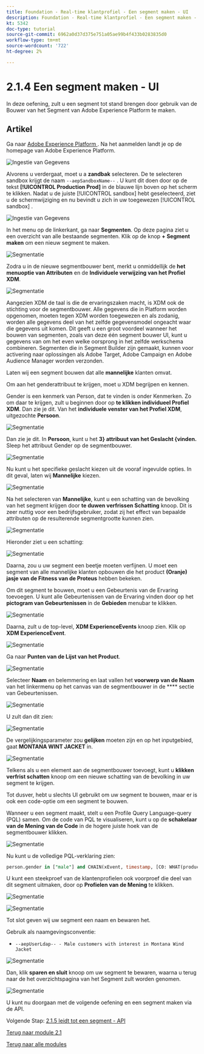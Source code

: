 ```yaml
---
title: Foundation - Real-time klantprofiel - Een segment maken - UI
description: Foundation - Real-time klantprofiel - Een segment maken - UI
kt: 5342
doc-type: tutorial
source-git-commit: 6962a0d37d375e751a05ae99b4f433b0283835d0
workflow-type: tm+mt
source-wordcount: '722'
ht-degree: 2%

---
```


# 2.1.4 Een segment maken - UI

In deze oefening, zult u een segment tot stand brengen door gebruik van de Bouwer van het Segment van Adobe Experience Platform te maken.

## Artikel

Ga naar [ Adobe Experience Platform ](https://experience.adobe.com/platform). Na het aanmelden landt je op de homepage van Adobe Experience Platform.

![ Ingestie van Gegevens ](./../../../modules/datacollection/module1.2/images/home.png)

Alvorens u verdergaat, moet u a **zandbak** selecteren. De te selecteren sandbox krijgt de naam ``--aepSandboxName--`` . U kunt dit doen door op de tekst **[!UICONTROL Production Prod]** in de blauwe lijn boven op het scherm te klikken. Nadat u de juiste [!UICONTROL sandbox] hebt geselecteerd, ziet u de schermwijziging en nu bevindt u zich in uw toegewezen [!UICONTROL sandbox] .

![ Ingestie van Gegevens ](./../../../modules/datacollection/module1.2/images/sb1.png)

In het menu op de linkerkant, ga naar **Segmenten**. Op deze pagina ziet u een overzicht van alle bestaande segmenten. Klik op de knop **+ Segment maken** om een nieuw segment te maken.

![Segmentatie](./images/menuseg.png)

Zodra u in de nieuwe segmentbouwer bent, merkt u onmiddellijk de **het menuoptie van Attributen** en de **Individuele verwijzing van het Profiel XDM**.

![Segmentatie](./images/segmentationui.png)

Aangezien XDM de taal is die de ervaringszaken macht, is XDM ook de stichting voor de segmentbouwer. Alle gegevens die in Platform worden opgenomen, moeten tegen XDM worden toegewezen en als zodanig, worden alle gegevens deel van het zelfde gegevensmodel ongeacht waar die gegevens uit komen. Dit geeft u een groot voordeel wanneer het bouwen van segmenten, zoals van deze één segment bouwer UI, kunt u gegevens van om het even welke oorsprong in het zelfde werkschema combineren. Segmenten die in Segment Builder zijn gemaakt, kunnen voor activering naar oplossingen als Adobe Target, Adobe Campaign en Adobe Audience Manager worden verzonden.

Laten wij een segment bouwen dat alle **mannelijke** klanten omvat.

Om aan het genderattribuut te krijgen, moet u XDM begrijpen en kennen.

Gender is een kenmerk van Person, dat te vinden is onder Kenmerken. Zo om daar te krijgen, zult u beginnen door op **te klikken individueel Profiel XDM**. Dan zie je dit. Van het **individuele venster van het Profiel XDM**, uitgezochte **Persoon**.

![Segmentatie](./images/person.png)

Dan zie je dit. In **Persoon**, kunt u het **3} attribuut van het Geslacht {vinden.** Sleep het attribuut Gender op de segmentbouwer.

![Segmentatie](./images/gender.png)

Nu kunt u het specifieke geslacht kiezen uit de vooraf ingevulde opties. In dit geval, laten wij **Mannelijke** kiezen.

![Segmentatie](./images/genderselection.png)

Na het selecteren van **Mannelijke**, kunt u een schatting van de bevolking van het segment krijgen door **te duwen verfrissen Schatting** knoop. Dit is zeer nuttig voor een bedrijfsgebruiker, zodat zij het effect van bepaalde attributen op de resulterende segmentgrootte kunnen zien.

![Segmentatie](./images/segmentpreview.png)

Hieronder ziet u een schatting:

![Segmentatie](./images/segmentpreviewest.png)

Daarna, zou u uw segment een beetje moeten verfijnen. U moet een segment van alle mannelijke klanten opbouwen die het product **(Oranje) jasje van de Fitness van de Proteus** hebben bekeken.

Om dit segment te bouwen, moet u een Gebeurtenis van de Ervaring toevoegen. U kunt alle Gebeurtenissen van de Ervaring vinden door op het **pictogram van Gebeurtenissen** in de **Gebieden** menubar te klikken.

![Segmentatie](./images/findee.png)

Daarna, zult u de top-level, **XDM ExperienceEvents** knoop zien. Klik op **XDM ExperienceEvent**.

![Segmentatie](./images/see.png)

Ga naar **Punten van de Lijst van het Product**.

![Segmentatie](./images/plitems.png)

Selecteer **Naam** en belemmering en laat vallen het **voorwerp van de Naam** van het linkermenu op het canvas van de segmentbouwer in de **** sectie van Gebeurtenissen.

![Segmentatie](./images/eeweb.png)

U zult dan dit zien:

![Segmentatie](./images/eewebpdtlname.png)

De vergelijkingsparameter zou **gelijken** moeten zijn en op het inputgebied, gaat **MONTANA WINT JACKET** in.

![Segmentatie](./images/pv.png)

Telkens als u een element aan de segmentbouwer toevoegt, kunt u **klikken verfrist schatten** knoop om een nieuwe schatting van de bevolking in uw segment te krijgen.

Tot dusver, hebt u slechts UI gebruikt om uw segment te bouwen, maar er is ook een code-optie om een segment te bouwen.

Wanneer u een segment maakt, stelt u een Profile Query Language-query (PQL) samen. Om de code van PQL te visualiseren, kunt u op de **schakelaar van de Mening van de Code** in de hogere juiste hoek van de segmentbouwer klikken.

![Segmentatie](./images/codeview.png)

Nu kunt u de volledige PQL-verklaring zien:

```sql
person.gender in ["male"] and CHAIN(xEvent, timestamp, [C0: WHAT(productListItems.exists(name.equals("MONTANA WIND JACKET", false)))])
```

U kunt een steekproef van de klantenprofielen ook voorproef die deel van dit segment uitmaken, door op **Profielen van de Mening** te klikken.

![Segmentatie](./images/previewprofiles.png)

![Segmentatie](./images/previewprofilesdtl.png)

Tot slot geven wij uw segment een naam en bewaren het.

Gebruik als naamgevingsconventie:

- `--aepUserLdap-- - Male customers with interest in Montana Wind Jacket`

![Segmentatie](./images/segmentname.png)

Dan, klik **sparen en sluit** knoop om uw segment te bewaren, waarna u terug naar de het overzichtspagina van het Segment zult worden genomen.

![Segmentatie](./images/savedsegment.png)

U kunt nu doorgaan met de volgende oefening en een segment maken via de API.

Volgende Stap: [ 2.1.5 leidt tot een segment - API ](./ex5.md)

[Terug naar module 2.1](./real-time-customer-profile.md)

[Terug naar alle modules](../../../overview.md)

